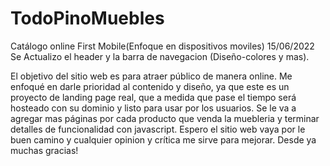 # TodoPinoMuebles
Catálogo online
First Mobile(Enfoque en dispositivos moviles)
15/06/2022 Se Actualizo el header y la barra de navegacion (Diseño-colores y mas).


El objetivo del sitio web es para atraer público de manera online. Me enfoqué en darle prioridad al contenido y diseño, ya que este es un proyecto de landing page real, que a medida que pase el tiempo será hosteado con su dominio y listo para usar por los usuarios. Se  le va a agregar mas páginas por cada producto que venda la muebleria y terminar detalles de funcionalidad con javascript. Espero el sitio web vaya por le buen camino y cualquier opinion y crítica me sirve para mejorar. Desde ya muchas gracias!
